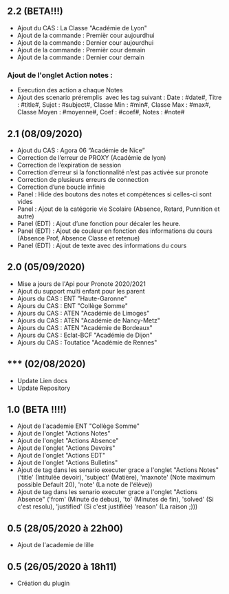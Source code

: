 ## 2.2 (BETA!!!)
- Ajout du CAS : La Classe "Académie de Lyon"
- Ajout de la commande : Premièr cour aujourdhui
- Ajout de la commande : Dernier cour aujourdhui
- Ajout de la commande : Premièr cour demain
- Ajout de la commande : Dernier cour demain
### Ajout de l'onglet Action notes : 
- Execution des action a chaque Notes
- Ajout des scenario préremplis  avec les tag suivant :  Date : #date#, Titre : #title#, Sujet : #subject#, Classe Min : #min#, Classe Max : #max#, Classe Moyen : #moyenne#, Coef : #coef#, Notes : #note#



## 2.1 (08/09/2020)
- Ajout du CAS : Agora 06 “Académie de Nice”
- Correction de l’erreur de PROXY (Académie de lyon)
- Correction de l’expiration de session
- Correction d’erreur si la fonctionnalité n’est pas activée sur pronote
- Correction de plusieurs erreurs de connection
- Correction d’une boucle infinie
- Panel : Hide des boutons des notes et compétences si celles-ci sont vides
- Panel : Ajout de la catégorie vie Scolaire (Absence, Retard, Punnition et autre)
- Panel (EDT) : Ajout d’une fonction pour décaler les heure.
- Panel (EDT) : Ajout de couleur en fonction des informations du cours (Absence Prof, Absence Classe et retenue)
- Panel (EDT) : Ajout de texte avec des informations du cours

## 2.0 (05/09/2020)
- Mise a jours de l'Api pour Pronote 2020/2021
- Ajout du support multi enfant pour les parent
- Ajours du CAS : ENT "Haute-Garonne"
- Ajours du CAS : ENT "Collège Somme"
- Ajours du CAS : ATEN "Académie de Limoges"
- Ajours du CAS : ATEN "Académie de Nancy-Metz"
- Ajours du CAS : ATEN "Académie de Bordeaux"
- Ajours du CAS : Eclat-BCF "Académie de Dijon"
- Ajours du CAS : Toutatice "Académie de Rennes"


## *** (02/08/2020)
- Update Lien docs
- Update Repository

## 1.0 (BETA !!!!)
- Ajout de l'academie ENT "Collège Somme"
- Ajout de l'onglet "Actions Notes"
- Ajout de l'onglet "Actions Absence"
- Ajout de l'onglet "Actions Devoirs"
- Ajout de l'onglet "Actions EDT"
- Ajout de l'onglet "Actions Bulletins"
- Ajout de tag dans les senario executer grace a l'onglet "Actions Notes" ('title' (Intitulée devoir), 'subject' (Matière), 'maxnote' (Note maximum possible Default 20), 'note' (La note de l'élève))
- Ajout de tag dans les senario executer grace a l'onglet "Actions Absence" ('from' (Minute de debus), 'to' (Minutes de fin), 'solved' (Si c'est resolu), 'justified' (Si c'est justifiée) 'reason' (La raison ;)))

## 0.5 (28/05/2020 à 22h00)
- Ajout de l'academie de lille

## 0.5 (26/05/2020 à 18h11)
- Création du plugin 

